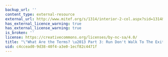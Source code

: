 ```yaml
---
backup_url: ''
content_type: external-resource
external_url: http://www.mitef.org/s/1314/interior-2-col.aspx?sid=1314&gid=5&pgid=5806
has_external_licence_warning: true
has_external_license_warning: true
is_broken: ''
license: https://creativecommons.org/licenses/by-nc-sa/4.0/
title: "\"What Are the Terms? \u2013 Part 3: Run Don't Walk To The Exit.\""
uid: c4ccead0-9d38-40f4-a3e0-1ecf82c4471f
---
```

